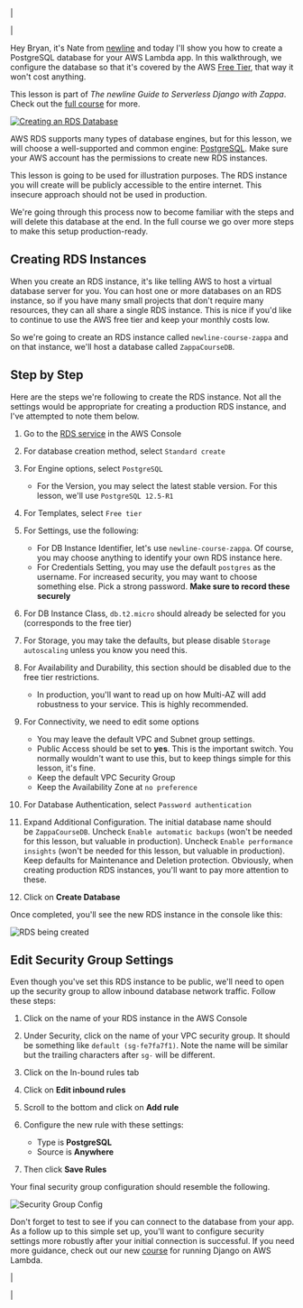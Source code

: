 |

|

Hey Bryan, it's Nate from [newline](https://fd338.infusion-links.com/api/v1/click/6626750413275136/5065786733756416) and today I'll show you how to create a PostgreSQL database for your AWS Lambda app. In this walkthrough, we configure the database so that it's covered by the AWS [Free Tier](https://fd338.infusion-links.com/api/v1/click/5815833194790912/5065786733756416), that way it won't cost anything.

This lesson is part of *The newline Guide to Serverless Django with Zappa*. Check out the [full course](https://fd338.infusion-links.com/api/v1/click/5173837925056512/5065786733756416) for more.

[![Creating an RDS Database](https://ci6.googleusercontent.com/proxy/CelabduVwxbC_KisebBZFQw1QNagrv6ChEMDyJfT3UThp4ye9KQ9fakGFG7jZOKjvDoCU3p7jQDNnZ1BcRzlOSRFQiQ782DHLuWLC4osT9DLUL_8PxLFYpY5ZAG8ZxhABoSBRQF_XkNXMFG-K18Tg-3ZH6lxWBKgv7LgZoHEbqeg3nKFJc8dP9Jg8cuFnoxY300V_3LFiOfPNQ=s0-d-e1-ft#http://email-assets.fullstack.io.s3-website-us-east-1.amazonaws.com/assets/zappa/2021-06-06-postgresql-database-lambda/aws_console.jpg)](https://fd338.infusion-links.com/api/v1/click/5425192912683008/5065786733756416)

AWS RDS supports many types of database engines, but for this lesson, we will choose a well-supported and common engine: [PostgreSQL](https://fd338.infusion-links.com/api/v1/click/5454475584471040/5065786733756416). Make sure your AWS account has the permissions to create new RDS instances.

This lesson is going to be used for illustration purposes. The RDS instance you will create will be publicly accessible to the entire internet. This insecure approach should not be used in production.

We're going through this process now to become familiar with the steps and will delete this database at the end. In the full course we go over more steps to make this setup production-ready.

## Creating RDS Instances

When you create an RDS instance, it's like telling AWS to host a virtual database server for you. You can host one or more databases on an RDS instance, so if you have many small projects that don't require many resources, they can all share a single RDS instance. This is nice if you'd like to continue to use the AWS free tier and keep your monthly costs low.

So we're going to create an RDS instance called `newline-course-zappa` and on that instance, we'll host a database called `ZappaCourseDB`.

## Step by Step

Here are the steps we're following to create the RDS instance. Not all the settings would be appropriate for creating a production RDS instance, and I've attempted to note them below.

1.  Go to the [RDS service](https://fd338.infusion-links.com/api/v1/click/6629172678361088/5065786733756416) in the AWS Console
2.  For database creation method, select `Standard create`
3.  For Engine options, select `PostgreSQL`

    - For the Version, you may select the latest stable version. For this lesson, we'll use `PostgreSQL 12.5-R1`

4.  For Templates, select `Free tier`
5.  For Settings, use the following:

    - For DB Instance Identifier, let's use `newline-course-zappa`. Of course, you may choose anything to identify your own RDS instance here.
    - For Credentials Setting, you may use the default `postgres` as the username. For increased security, you may want to choose something else. Pick a strong password. **Make sure to record these securely**

6.  For DB Instance Class, `db.t2.micro` should already be selected for you (corresponds to the free tier)
7.  For Storage, you may take the defaults, but please disable `Storage autoscaling` unless you know you need this.
8.  For Availability and Durability, this section should be disabled due to the free tier restrictions.

    - In production, you'll want to read up on how Multi-AZ will add robustness to your service. This is highly recommended.

9.  For Connectivity, we need to edit some options

    - You may leave the default VPC and Subnet group settings.
    - Public Access should be set to **yes**. This is the important switch. You normally wouldn't want to use this, but to keep things simple for this lesson, it's fine.
    - Keep the default VPC Security Group
    - Keep the Availability Zone at `no preference`

10. For Database Authentication, select `Password authentication`
11. Expand Additional Configuration. The initial database name should be `ZappaCourseDB`. Uncheck `Enable automatic backups` (won't be needed for this lesson, but valuable in production). Uncheck `Enable performance insights` (won't be needed for this lesson, but valuable in production). Keep defaults for Maintenance and Deletion protection. Obviously, when creating production RDS instances, you'll want to pay more attention to these.
12. Click on **Create Database**

Once completed, you'll see the new RDS instance in the console like this:

![RDS being created](https://ci4.googleusercontent.com/proxy/YEbv4R9srQQx384nbIaasWyR1rk8ssc492TjxhZjMBGZ00SwtZDX6fyuy2xduf5Q1wBgrxnnz5W2PEPEHSOvTKCH_o2YiyeWwinRFxYf8hiM1KFKLCyNJ-rLItJTwPdtegkNKd9j_S6-3eE1215Ch_oyiK1aPorYUoJooAHDqxPY25ThkQpL462lUNDsKuch1rWz1RqnNlBe4P1rhw=s0-d-e1-ft#http://email-assets.fullstack.io.s3-website-us-east-1.amazonaws.com/assets/zappa/2021-06-06-postgresql-database-lambda/0_rds_instance.jpg)

## Edit Security Group Settings

Even though you've set this RDS instance to be public, we'll need to open up the security group to allow inbound database network traffic. Follow these steps:

1.  Click on the name of your RDS instance in the AWS Console
2.  Under Security, click on the name of your VPC security group. It should be something like `default (sg-fe7fa7f1)`. Note the name will be similar but the trailing characters after `sg-` will be different.
3.  Click on the In-bound rules tab
4.  Click on **Edit inbound rules**
5.  Scroll to the bottom and click on **Add rule**
6.  Configure the new rule with these settings:

    - Type is **PostgreSQL**
    - Source is **Anywhere**

7.  Then click **Save Rules**

Your final security group configuration should resemble the following.

![Security Group Config](https://ci5.googleusercontent.com/proxy/2RZD4Sfapi-I-y2OHUDztkWfvm78sYdmmXuwTiTxrBLpEa0Hu8rO4a4moLFK3oE2tyj-6g44rUZ1nC2t7TH89codjRFzRIOAfN3_SARSHF3coOsnkR6alRJait5L9jn1wi8W8EnH-_pIKWyI2wRY7HrIGFGAkADm-GLRoynrnLLeIwBv9avBTX2VNrlHrmgbXPqiCJtaFIHxS1vUZPGBMg=s0-d-e1-ft#http://email-assets.fullstack.io.s3-website-us-east-1.amazonaws.com/assets/zappa/2021-06-06-postgresql-database-lambda/security_settings.jpg)

Don't forget to test to see if you can connect to the database from your app. As a follow up to this simple set up, you'll want to configure security settings more robustly after your initial connection is successful. If you need more guidance, check out our new [course](https://fd338.infusion-links.com/api/v1/click/5459211188568064/5065786733756416) for running Django on AWS Lambda.

|

|
